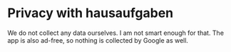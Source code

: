 # Privacy with hausaufgaben

We do not collect any data ourselves. I am not smart enough for that. The app is also ad-free, so nothing is collected by Google as well.
